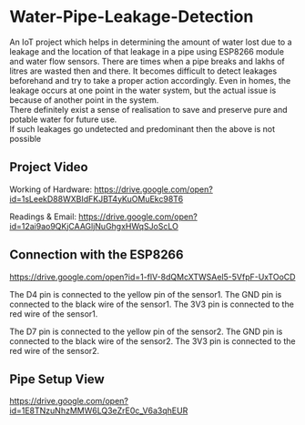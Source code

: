 # Water-Pipe-Leakage-Detection
An IoT project which helps in determining the amount of water lost due to a leakage and the location of that leakage in a pipe using ESP8266 module and water flow sensors.
There are times when a pipe breaks and lakhs of litres are wasted then and there. 
It becomes difficult to detect leakages beforehand and try to take a proper action accordingly. 
Even in homes, the leakage occurs at one point in the water system, but the actual issue is because of another point in the system.  
There definitely exist a sense of realisation to save and preserve pure and potable water for future use.  
If such leakages go undetected and predominant then the above is not possible


## Project Video
Working of Hardware: https://drive.google.com/open?id=1sLeekD88WXBIdFKJBT4yKuOMuEkc98T6

Readings & Email: https://drive.google.com/open?id=12ai9ao9QKjCAAGljNuGhgxHWqSJoScLO

## Connection with the ESP8266
https://drive.google.com/open?id=1-flV-8dQMcXTWSAel5-5VfpF-UxTOoCD

The D4 pin is connected to the yellow pin of the sensor1. 
The GND pin is connected to the black wire of the sensor1. 
The 3V3 pin is connected to the red wire of the sensor1. 
 
The D7 pin is connected to the yellow pin of the sensor2. 
The GND pin is connected to the black wire of the sensor2. 
The 3V3 pin is connected to the red wire of the sensor2.

## Pipe Setup View
https://drive.google.com/open?id=1E8TNzuNhzMMW6LQ3eZrE0c_V6a3qhEUR
